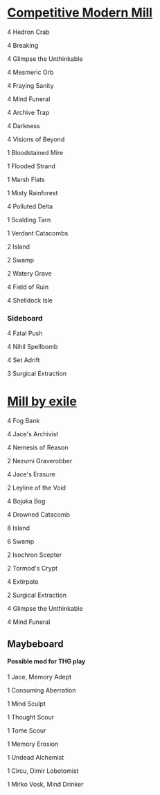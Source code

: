 # [Competitive Modern Mill](http://tappedout.net/mtg-decks/competitive-modern-mill-2/)

4 Hedron Crab

4 Breaking

4 Glimpse the Unthinkable

4 Mesmeric Orb

4 Fraying Sanity

4 Mind Funeral

4 Archive Trap

4 Darkness

4 Visions of Beyond

1 Bloodstained Mire

1 Flooded Strand

1 Marsh Flats

1 Misty Rainforest

4 Polluted Delta

1 Scalding Tarn

1 Verdant Catacombs

2 Island

2 Swamp

2 Watery Grave

4 Field of Ruin

4 Shelldock Isle

### Sideboard
4 Fatal Push

4 Nihil Spellbomb

4 Set Adrift

3 Surgical Extraction



# [Mill by exile](http://tappedout.net/mtg-decks/mill-by-exile/)

4 Fog Bank

4 Jace's Archivist

4 Nemesis of Reason

2 Nezumi Graverobber

4 Jace's Erasure

2 Leyline of the Void

4 Bojuka Bog

4 Drowned Catacomb

8 Island

6 Swamp

2 Isochron Scepter

2 Tormod's Crypt

4 Extirpate

2 Surgical Extraction

4 Glimpse the Unthinkable

4 Mind Funeral

## Maybeboard 
#### Possible mod for THG play

1 Jace, Memory Adept

1 Consuming Aberration

1 Mind Sculpt

1 Thought Scour

1 Tome Scour

1 Memory Erosion

1 Undead Alchemist

1 Circu, Dimir Lobotomist

1 Mirko Vosk, Mind Drinker
